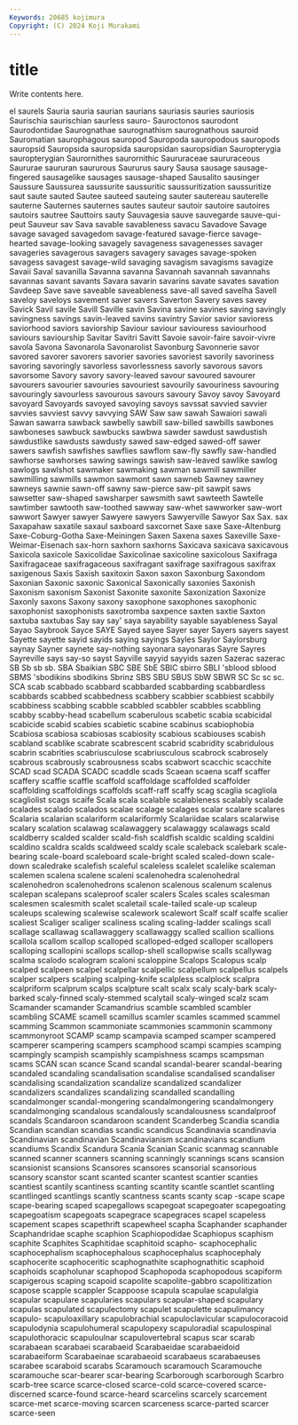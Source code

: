 ```yaml
---
Keywords: 20685 kojimura
Copyright: (C) 2024 Koji Murakami
---
```


# title

Write contents here.



el saurels
Sauria sauria saurian saurians sauriasis sauries sauriosis Saurischia saurischian saurless
sauro- Sauroctonos saurodont Saurodontidae Saurognathae saurognathism saurognathous sauroid Sauromatian saurophagous
sauropod Sauropoda sauropodous sauropods sauropsid Sauropsida sauropsida sauropsidan sauropsidian Sauropterygia
sauropterygian Saurornithes saurornithic Saururaceae saururaceous Saururae saururan saururous Saururus saury
Sausa sausage sausage-fingered sausagelike sausages sausage-shaped Sausalito sausinger Saussure Saussurea
saussurite saussuritic saussuritization saussuritize saut saute sauted Sautee sauteed sauteing
sauter sautereau sauterelle sauterne Sauternes sauternes sautes sauteur sautoir sautoire
sautoires sautoirs sautree Sauttoirs sauty Sauvagesia sauve sauvegarde sauve-qui-peut Sauveur
sav Sava savable savableness savacu Savadove Savage savage savaged savagedom
savage-featured savage-fierce savage-hearted savage-looking savagely savageness savagenesses savager savageries savagerous
savagers savagery savages savage-spoken savagess savagest savage-wild savaging savagism savagisms
savagize Savaii Saval savanilla Savanna savanna Savannah savannah savannahs savannas
savant savants Savara savarin savarins savate savates savation Savdeep Save
save saveable saveableness save-all saved savelha Savell saveloy saveloys savement
saver savers Saverton Savery saves savey Savick Savil savile Savill
Saville savin Savina savine savines saving savingly savingness savings savin-leaved
savins savintry Savior savior savioress saviorhood saviors saviorship Saviour saviour
saviouress saviourhood saviours saviourship Savitar Savitri Savitt Savoie savoir-faire savoir-vivre
savola Savona Savonarola Savonarolist Savonburg Savonnerie savor savored savorer savorers
savorier savories savoriest savorily savoriness savoring savoringly savorless savorlessness savorly
savorous savors savorsome Savory savory savory-leaved savour savoured savourer savourers
savourier savouries savouriest savourily savouriness savouring savouringly savourless savourous savours
savoury Savoy savoy Savoyard savoyard Savoyards savoyed savoying savoys savssat
savvied savvier savvies savviest savvy savvying SAW Saw saw sawah
Sawaiori sawali Sawan sawarra sawback sawbelly sawbill saw-billed sawbills sawbones
sawboneses sawbuck sawbucks sawbwa sawder sawdust sawdustish sawdustlike sawdusts sawdusty
sawed saw-edged sawed-off sawer sawers sawfish sawfishes sawflies sawflom saw-fly
sawfly saw-handled sawhorse sawhorses sawing sawings sawish saw-leaved sawlike sawlog
sawlogs sawlshot sawmaker sawmaking sawman sawmill sawmiller sawmilling sawmills sawmon
sawmont sawn sawneb Sawney sawney sawneys sawnie sawn-off sawny saw-pierce
saw-pit sawpit saws sawsetter saw-shaped sawsharper sawsmith sawt sawteeth Sawtelle
sawtimber sawtooth saw-toothed sawway saw-whet sawworker saw-wort sawwort Sawyer sawyer
Sawyere sawyers Sawyerville Sawyor Sax Sax. sax Saxapahaw saxatile saxaul
saxboard saxcornet Saxe saxe Saxe-Altenburg Saxe-Coburg-Gotha Saxe-Meiningen Saxen Saxena saxes
Saxeville Saxe-Weimar-Eisenach sax-horn saxhorn saxhorns Saxicava saxicava saxicavous Saxicola saxicole
Saxicolidae Saxicolinae saxicoline saxicolous Saxifraga Saxifragaceae saxifragaceous saxifragant saxifrage saxifragous
saxifrax saxigenous Saxis Saxish saxitoxin Saxon saxon Saxonburg Saxondom Saxonian
Saxonic saxonic Saxonical Saxonically saxonies Saxonish Saxonism saxonism Saxonist Saxonite
saxonite Saxonization Saxonize Saxonly saxons Saxony saxony saxophone saxophones saxophonic
saxophonist saxophonists saxotromba saxpence saxten saxtie Saxton saxtuba saxtubas Say
say say' saya sayability sayable sayableness Sayal Sayao Saybrook Sayce
SAYE Sayed sayee Sayer sayer Sayers sayers sayest Sayette sayette
sayid sayids saying sayings Sayles Saylor Saylorsburg saynay Sayner saynete
say-nothing sayonara sayonaras Sayre Sayres Sayreville says say-so sayst Sayville
sayyid sayyids sazen Sazerac sazerac SB Sb sb sb. SBA
Sbaikian SBC SBE SbE SBIC sbirro SBLI 'sblood sblood SBMS
'sbodikins sbodikins Sbrinz SBS SBU SBUS SbW SBWR SC Sc
sc sc. SCA scab scabbado scabbard scabbarded scabbarding scabbardless scabbards
scabbed scabbedness scabbery scabbier scabbiest scabbily scabbiness scabbing scabble scabbled
scabbler scabbles scabbling scabby scabby-head scabellum scaberulous scabetic scabia scabicidal
scabicide scabid scabies scabietic scabine scabinus scabiophobia Scabiosa scabiosa scabiosas
scabiosity scabious scabiouses scabish scabland scablike scabrate scabrescent scabrid scabridity
scabridulous scabrin scabrities scabriusculose scabriusculous scabrock scabrosely scabrous scabrously scabrousness
scabs scabwort scacchic scacchite SCAD scad SCADA SCADC scaddle scads
Scaean scaena scaff scaffer scaffery scaffie scaffle scaffold scaffoldage scaffolded
scaffolder scaffolding scaffoldings scaffolds scaff-raff scaffy scag scaglia scagliola scagliolist
scags scaife Scala scala scalable scalableness scalably scalade scalades scalado
scalados scalae scalage scalages scalar scalare scalares Scalaria scalarian scalariform
scalariformly Scalariidae scalars scalarwise scalary scalation scalawag scalawaggery scalawaggy scalawags
scald scaldberry scalded scalder scald-fish scaldfish scaldic scalding scaldini scaldino
scaldra scalds scaldweed scaldy scale scaleback scalebark scale-bearing scale-board scaleboard
scale-bright scaled scaled-down scale-down scaledrake scalefish scaleful scaleless scalelet scalelike
scaleman scalemen scalena scalene scaleni scalenohedra scalenohedral scalenohedron scalenohedrons scalenon
scalenous scalenum scalenus scalepan scalepans scaleproof scaler scalers Scales scales
scalesman scalesmen scalesmith scalet scaletail scale-tailed scale-up scaleup scaleups scalewing
scalewise scalework scalewort Scalf scalf scalfe scalier scaliest Scaliger scaliger
scaliness scaling scaling-ladder scalings scall scallage scallawag scallawaggery scallawaggy scalled
scallion scallions scallola scallom scallop scalloped scalloped-edged scalloper scallopers scalloping
scallopini scallops scallop-shell scallopwise scalls scallywag scalma scalodo scalogram scaloni
scaloppine Scalops Scalopus scalp scalped scalpeen scalpel scalpellar scalpellic scalpellum
scalpellus scalpels scalper scalpers scalping scalping-knife scalpless scalplock scalpra scalpriform
scalprum scalps scalpture scalt scalx scaly scaly-bark scaly-barked scaly-finned scaly-stemmed
scalytail scaly-winged scalz scam Scamander scamander Scamandrius scamble scambled scambler
scambling SCAME scamell scamillus scamler scamles scammed scammel scamming Scammon
scammoniate scammonies scammonin scammony scammonyroot SCAMP scamp scampavia scamped scamper
scampered scamperer scampering scampers scamphood scampi scampies scamping scampingly scampish
scampishly scampishness scamps scampsman scams SCAN scan scance Scand scandal
scandal-bearer scandal-bearing scandaled scandaling scandalisation scandalise scandalised scandaliser scandalising scandalization
scandalize scandalized scandalizer scandalizers scandalizes scandalizing scandalled scandalling scandalmonger scandal-mongering
scandalmongering scandalmongery scandalmonging scandalous scandalously scandalousness scandalproof scandals Scandaroon scandaroon
scandent Scanderbeg Scandia scandia Scandian scandian scandias scandic scandicus Scandinavia
scandinavia Scandinavian scandinavian Scandinavianism scandinavians scandium scandiums Scandix Scandura Scania
Scanian Scanic scanmag scannable scanned scanner scanners scanning scanningly scannings
scans scansion scansionist scansions Scansores scansores scansorial scansorious scansory scanstor
scant scanted scanter scantest scantier scanties scantiest scantily scantiness scanting
scantity scantle scantlet scantling scantlinged scantlings scantly scantness scants scanty
scap -scape scape scape-bearing scaped scapegallows scapegoat scapegoater scapegoating scapegoatism
scapegoats scapegrace scapegraces scapel scapeless scapement scapes scapethrift scapewheel scapha
Scaphander scaphander Scaphandridae scaphe scaphion Scaphiopodidae Scaphiopus scaphism scaphite Scaphites
Scaphitidae scaphitoid scapho- scaphocephalic scaphocephalism scaphocephalous scaphocephalus scaphocephaly scaphocerite scaphoceritic
scaphognathite scaphognathitic scaphoid scaphoids scapholunar scaphopod Scaphopoda scaphopodous scapiform scapigerous
scaping scapoid scapolite scapolite-gabbro scapolitization scapose scapple scappler Scappoose scapula
scapulae scapulalgia scapular scapulare scapularies scapulars scapular-shaped scapulary scapulas scapulated
scapulectomy scapulet scapulette scapulimancy scapulo- scapuloaxillary scapulobrachial scapuloclavicular scapulocoracoid scapulodynia
scapulohumeral scapulopexy scapuloradial scapulospinal scapulothoracic scapuloulnar scapulovertebral scapus scar scarab
scarabaean scarabaei scarabaeid Scarabaeidae scarabaeidoid scarabaeiform Scarabaeinae scarabaeoid scarabaeus scarabaeuses
scarabee scaraboid scarabs Scaramouch scaramouch Scaramouche scaramouche scar-bearer scar-bearing Scarborough
scarborough Scarbro scarb-tree scarce scarce-closed scarce-cold scarce-covered scarce-discerned scarce-found scarce-heard
scarcelins scarcely scarcement scarce-met scarce-moving scarcen scarceness scarce-parted scarcer scarce-seen

